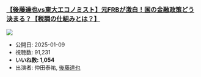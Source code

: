 ### [【後藤達也vs東大エコノミスト】元FRBが激白！国の金融政策どう決まる？【税調の仕組みとは？】](https://www.youtube.com/watch?v=SlmEG1mxkrI)
[![](https://img.youtube.com/vi/SlmEG1mxkrI/sddefault.jpg)](https://www.youtube.com/watch?v=SlmEG1mxkrI)
-   公開日: 2025-01-09
-   視聴数: 91,231
-   **いいね数: 1,054**
-   出演者: 仲田泰祐, [後藤達也](/rehacq_fan/people/後藤達也 "wikilink")
